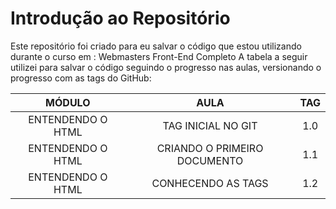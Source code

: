 # Introdução ao Repositório
Este repositório foi criado para eu salvar o código que estou utilizando durante o curso em : Webmasters Front-End Completo 
A tabela a seguir utilizei para salvar o código seguindo o progresso nas aulas, versionando o progresso com as tags do GitHub:


MÓDULO | AULA | TAG
:---------: | :-----: | :---: |
ENTENDENDO O HTML | TAG INICIAL NO GIT| 1.0
ENTENDENDO O HTML | CRIANDO O PRIMEIRO DOCUMENTO  | 1.1
ENTENDENDO O HTML | CONHECENDO AS TAGS | 1.2